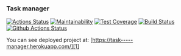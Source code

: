 ### Task manager
[![Actions Status](https://github.com/Andrka/python-project-lvl4/workflows/hexlet-check/badge.svg)](https://github.com/Andrka/python-project-lvl4/actions) [![Maintainability](https://api.codeclimate.com/v1/badges/e5cb5a9661c00f7bb908/maintainability)](https://codeclimate.com/github/Andrka/python-project-lvl4/maintainability) [![Test Coverage](https://api.codeclimate.com/v1/badges/e5cb5a9661c00f7bb908/test_coverage)](https://codeclimate.com/github/Andrka/python-project-lvl4/test_coverage) [![Build Status](https://travis-ci.org/Andrka/python-project-lvl4.svg?branch=main)](https://travis-ci.org/Andrka/python-project-lvl4) [![Github Actions Status](https://github.com/Andrka/python-project-lvl4/workflows/Python%20CI/badge.svg)](https://github.com/Andrka/python-project-lvl4/actions)

You can see deployed project at: [https://task-----manager.herokuapp.com/][1]

[1]: https://task-----manager.herokuapp.com/